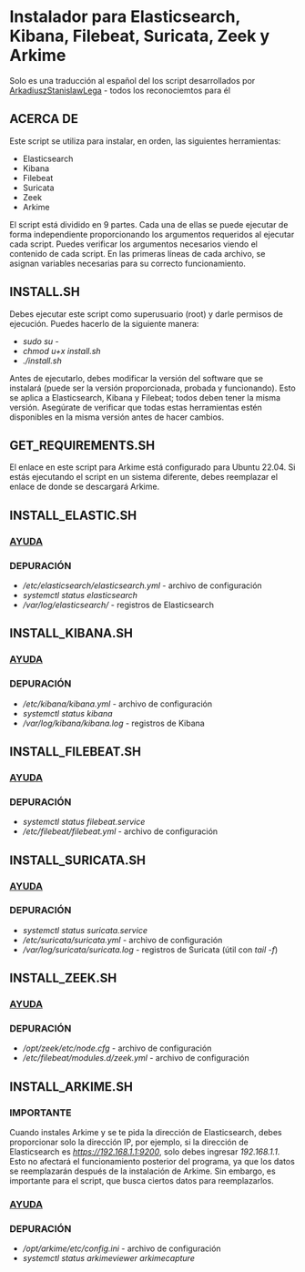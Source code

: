 # Instalador para Elasticsearch, Kibana, Filebeat, Suricata, Zeek y Arkime

Solo es una traducción al español del los script desarrollados por [ArkadiuszStanislawLega](https://github.com/ArkadiuszStanislawLega/Elastic)  - todos los reconociemtos para él

## ACERCA DE

Este script se utiliza para instalar, en orden, las siguientes herramientas:
- Elasticsearch
- Kibana
- Filebeat
- Suricata
- Zeek
- Arkime

El script está dividido en 9 partes. Cada una de ellas se puede ejecutar de forma independiente proporcionando los argumentos requeridos al ejecutar cada script. Puedes verificar los argumentos necesarios viendo el contenido de cada script. En las primeras líneas de cada archivo, se asignan variables necesarias para su correcto funcionamiento.

## INSTALL.SH

Debes ejecutar este script como superusuario (root) y darle permisos de ejecución. Puedes hacerlo de la siguiente manera:

- _sudo su -_
- _chmod u+x install.sh_
- _./install.sh_

Antes de ejecutarlo, debes modificar la versión del software que se instalará (puede ser la versión proporcionada, probada y funcionando). Esto se aplica a Elasticsearch, Kibana y Filebeat; todos deben tener la misma versión. Asegúrate de verificar que todas estas herramientas estén disponibles en la misma versión antes de hacer cambios.

## GET_REQUIREMENTS.SH

El enlace en este script para Arkime está configurado para Ubuntu 22.04. Si estás ejecutando el script en un sistema diferente, debes reemplazar el enlace de donde se descargará Arkime.

## INSTALL_ELASTIC.SH

### [AYUDA](https://www.elastic.co/guide/en/elasticsearch/reference/current/deb.html)

### DEPURACIÓN
- _/etc/elasticsearch/elasticsearch.yml_ - archivo de configuración
- _systemctl status elasticsearch_
- _/var/log/elasticsearch/_ - registros de Elasticsearch

## INSTALL_KIBANA.SH

### [AYUDA](https://www.elastic.co/guide/en/elasticsearch/reference/current/deb.html)

### DEPURACIÓN
- _/etc/kibana/kibana.yml_ - archivo de configuración
- _systemctl status kibana_
- _/var/log/kibana/kibana.log_ - registros de Kibana

## INSTALL_FILEBEAT.SH

### [AYUDA](https://www.elastic.co/guide/en/beats/filebeat/current/filebeat-installation-configuration.html)

### DEPURACIÓN
- _systemctl status filebeat.service_
- _/etc/filebeat/filebeat.yml_ - archivo de configuración

## INSTALL_SURICATA.SH

### [AYUDA](https://www.digitalocean.com/community/tutorials/how-to-install-suricata-on-ubuntu-20-04)

### DEPURACIÓN
- _systemctl status suricata.service_
- _/etc/suricata/suricata.yml_ - archivo de configuración
- _/var/log/suricata/suricata.log_ - registros de Suricata (útil con _tail -f_)

## INSTALL_ZEEK.SH

### [AYUDA](https://docs.zeek.org/en/master/quickstart.html)

### DEPURACIÓN
- _/opt/zeek/etc/node.cfg_ - archivo de configuración
- _/etc/filebeat/modules.d/zeek.yml_ - archivo de configuración

## INSTALL_ARKIME.SH

### **IMPORTANTE**
Cuando instales Arkime y se te pida la dirección de Elasticsearch, debes proporcionar solo la dirección IP, por ejemplo, si la dirección de Elasticsearch es _https://192.168.1.1:9200_, solo debes ingresar _192.168.1.1_. Esto no afectará el funcionamiento posterior del programa, ya que los datos se reemplazarán después de la instalación de Arkime. Sin embargo, es importante para el script, que busca ciertos datos para reemplazarlos.

### [AYUDA](https://kifarunix.com/install-arkime-moloch-full-packet-capture-tool-on-ubuntu/)

### DEPURACIÓN
- _/opt/arkime/etc/config.ini_ - archivo de configuración
- _systemctl status arkimeviewer arkimecapture_


